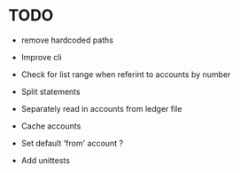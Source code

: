 # TODO
 - remove hardcoded paths
 - Improve cli
 - Check for list range when referint to accounts by number



 - Split statements
 - Separately read in accounts from ledger file
 - Cache accounts
 - Set default 'from' account ?
 - Add unittests